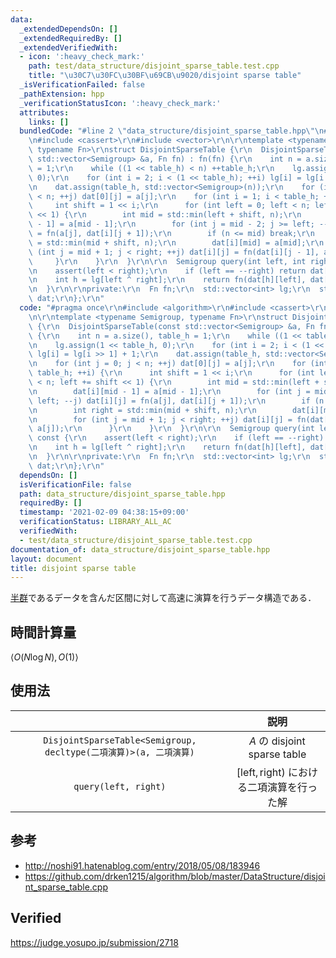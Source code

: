 ```yaml
---
data:
  _extendedDependsOn: []
  _extendedRequiredBy: []
  _extendedVerifiedWith:
  - icon: ':heavy_check_mark:'
    path: test/data_structure/disjoint_sparse_table.test.cpp
    title: "\u30C7\u30FC\u30BF\u69CB\u9020/disjoint sparse table"
  _isVerificationFailed: false
  _pathExtension: hpp
  _verificationStatusIcon: ':heavy_check_mark:'
  attributes:
    links: []
  bundledCode: "#line 2 \"data_structure/disjoint_sparse_table.hpp\"\n#include <algorithm>\r\
    \n#include <cassert>\r\n#include <vector>\r\n\r\ntemplate <typename Semigroup,\
    \ typename Fn>\r\nstruct DisjointSparseTable {\r\n  DisjointSparseTable(const\
    \ std::vector<Semigroup> &a, Fn fn) : fn(fn) {\r\n    int n = a.size(), table_h\
    \ = 1;\r\n    while ((1 << table_h) < n) ++table_h;\r\n    lg.assign(1 << table_h,\
    \ 0);\r\n    for (int i = 2; i < (1 << table_h); ++i) lg[i] = lg[i >> 1] + 1;\r\
    \n    dat.assign(table_h, std::vector<Semigroup>(n));\r\n    for (int j = 0; j\
    \ < n; ++j) dat[0][j] = a[j];\r\n    for (int i = 1; i < table_h; ++i) {\r\n \
    \     int shift = 1 << i;\r\n      for (int left = 0; left < n; left += shift\
    \ << 1) {\r\n        int mid = std::min(left + shift, n);\r\n        dat[i][mid\
    \ - 1] = a[mid - 1];\r\n        for (int j = mid - 2; j >= left; --j) dat[i][j]\
    \ = fn(a[j], dat[i][j + 1]);\r\n        if (n <= mid) break;\r\n        int right\
    \ = std::min(mid + shift, n);\r\n        dat[i][mid] = a[mid];\r\n        for\
    \ (int j = mid + 1; j < right; ++j) dat[i][j] = fn(dat[i][j - 1], a[j]);\r\n \
    \     }\r\n    }\r\n  }\r\n\r\n  Semigroup query(int left, int right) const {\r\
    \n    assert(left < right);\r\n    if (left == --right) return dat[0][left];\r\
    \n    int h = lg[left ^ right];\r\n    return fn(dat[h][left], dat[h][right]);\r\
    \n  }\r\n\r\nprivate:\r\n  Fn fn;\r\n  std::vector<int> lg;\r\n  std::vector<std::vector<Semigroup>>\
    \ dat;\r\n};\r\n"
  code: "#pragma once\r\n#include <algorithm>\r\n#include <cassert>\r\n#include <vector>\r\
    \n\r\ntemplate <typename Semigroup, typename Fn>\r\nstruct DisjointSparseTable\
    \ {\r\n  DisjointSparseTable(const std::vector<Semigroup> &a, Fn fn) : fn(fn)\
    \ {\r\n    int n = a.size(), table_h = 1;\r\n    while ((1 << table_h) < n) ++table_h;\r\
    \n    lg.assign(1 << table_h, 0);\r\n    for (int i = 2; i < (1 << table_h); ++i)\
    \ lg[i] = lg[i >> 1] + 1;\r\n    dat.assign(table_h, std::vector<Semigroup>(n));\r\
    \n    for (int j = 0; j < n; ++j) dat[0][j] = a[j];\r\n    for (int i = 1; i <\
    \ table_h; ++i) {\r\n      int shift = 1 << i;\r\n      for (int left = 0; left\
    \ < n; left += shift << 1) {\r\n        int mid = std::min(left + shift, n);\r\
    \n        dat[i][mid - 1] = a[mid - 1];\r\n        for (int j = mid - 2; j >=\
    \ left; --j) dat[i][j] = fn(a[j], dat[i][j + 1]);\r\n        if (n <= mid) break;\r\
    \n        int right = std::min(mid + shift, n);\r\n        dat[i][mid] = a[mid];\r\
    \n        for (int j = mid + 1; j < right; ++j) dat[i][j] = fn(dat[i][j - 1],\
    \ a[j]);\r\n      }\r\n    }\r\n  }\r\n\r\n  Semigroup query(int left, int right)\
    \ const {\r\n    assert(left < right);\r\n    if (left == --right) return dat[0][left];\r\
    \n    int h = lg[left ^ right];\r\n    return fn(dat[h][left], dat[h][right]);\r\
    \n  }\r\n\r\nprivate:\r\n  Fn fn;\r\n  std::vector<int> lg;\r\n  std::vector<std::vector<Semigroup>>\
    \ dat;\r\n};\r\n"
  dependsOn: []
  isVerificationFile: false
  path: data_structure/disjoint_sparse_table.hpp
  requiredBy: []
  timestamp: '2021-02-09 04:38:15+09:00'
  verificationStatus: LIBRARY_ALL_AC
  verifiedWith:
  - test/data_structure/disjoint_sparse_table.test.cpp
documentation_of: data_structure/disjoint_sparse_table.hpp
layout: document
title: disjoint sparse table
---
```


[半群](../../.verify-helper/docs/static/algebraic_structure.md)であるデータを含んだ区間に対して高速に演算を行うデータ構造である．


## 時間計算量

$\langle O(N\log{N}), O(1) \rangle$


## 使用法

||説明|
|:--:|:--:|
|`DisjointSparseTable<Semigroup, decltype(二項演算)>(a, 二項演算)`|$A$ の disjoint sparse table|
|`query(left, right)`|$[\mathrm{left}, \mathrm{right})$ における二項演算を行った解|


## 参考

- http://noshi91.hatenablog.com/entry/2018/05/08/183946
- https://github.com/drken1215/algorithm/blob/master/DataStructure/disjoint_sparse_table.cpp


## Verified

https://judge.yosupo.jp/submission/2718

